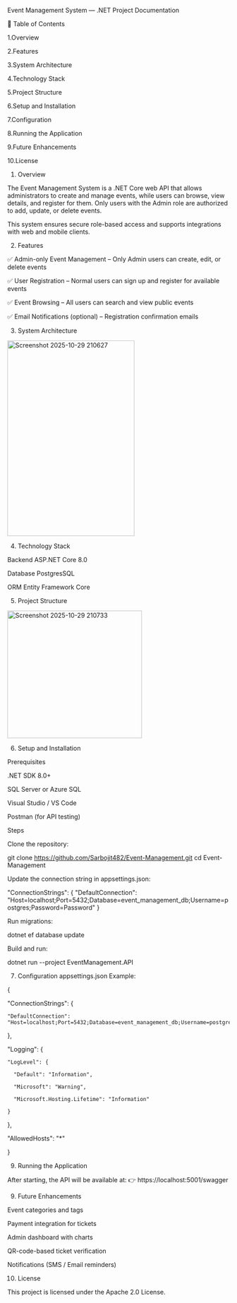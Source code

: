 Event Management System — .NET Project Documentation

📘 Table of Contents

1.Overview

2.Features

3.System Architecture

4.Technology Stack

5.Project Structure

6.Setup and Installation

7.Configuration

8.Running the Application

9.Future Enhancements

10.License

1. Overview

The Event Management System is a .NET Core web API that allows administrators to create and manage events, while users can browse, view details, and register for them.
Only users with the Admin role are authorized to add, update, or delete events.

This system ensures secure role-based access and supports integrations with web and mobile clients.

2. Features

✅ Admin-only Event Management – Only Admin users can create, edit, or delete events

✅ User Registration – Normal users can sign up and register for available events

✅ Event Browsing – All users can search and view public events

✅ Email Notifications (optional) – Registration confirmation emails


3. System Architecture
   
<img width="288" height="443" alt="Screenshot 2025-10-29 210627" src="https://github.com/user-attachments/assets/89e34f41-af52-4b2f-9882-6c6f6f3c9072" />


4. Technology Stack
   
Backend	ASP.NET Core 8.0

Database	PostgresSQL 

ORM	Entity Framework Core

5. Project Structure
<img width="305" height="289" alt="Screenshot 2025-10-29 210733" src="https://github.com/user-attachments/assets/afc67971-9c2a-4b2e-9149-4027ffdc5beb" />

6. Setup and Installation
   
Prerequisites

.NET SDK 8.0+

SQL Server or Azure SQL

Visual Studio / VS Code

Postman (for API testing)

Steps

Clone the repository:

git clone https://github.com/Sarbojit482/Event-Management.git
cd Event-Management


Update the connection string in appsettings.json:

"ConnectionStrings": {
   "DefaultConnection": "Host=localhost;Port=5432;Database=event_management_db;Username=postgres;Password=Password"
}


Run migrations:

dotnet ef database update


Build and run:

dotnet run --project EventManagement.API

7. Configuration
appsettings.json Example:

{

  "ConnectionStrings": {
  
    "DefaultConnection": "Host=localhost;Port=5432;Database=event_management_db;Username=postgres;Password=Password"
    
  },
  
  "Logging": {
  
    "LogLevel": {
     
      "Default": "Information",
     
      "Microsoft": "Warning",
     
      "Microsoft.Hosting.Lifetime": "Information"
   
    }
 
 },
  
  "AllowedHosts": "*"

}


9. Running the Application

After starting, the API will be available at:
👉 https://localhost:5001/swagger


9. Future Enhancements

Event categories and tags

Payment integration for tickets

Admin dashboard with charts

QR-code-based ticket verification

Notifications (SMS / Email reminders)

10. License


This project is licensed under the Apache 2.0 License.


